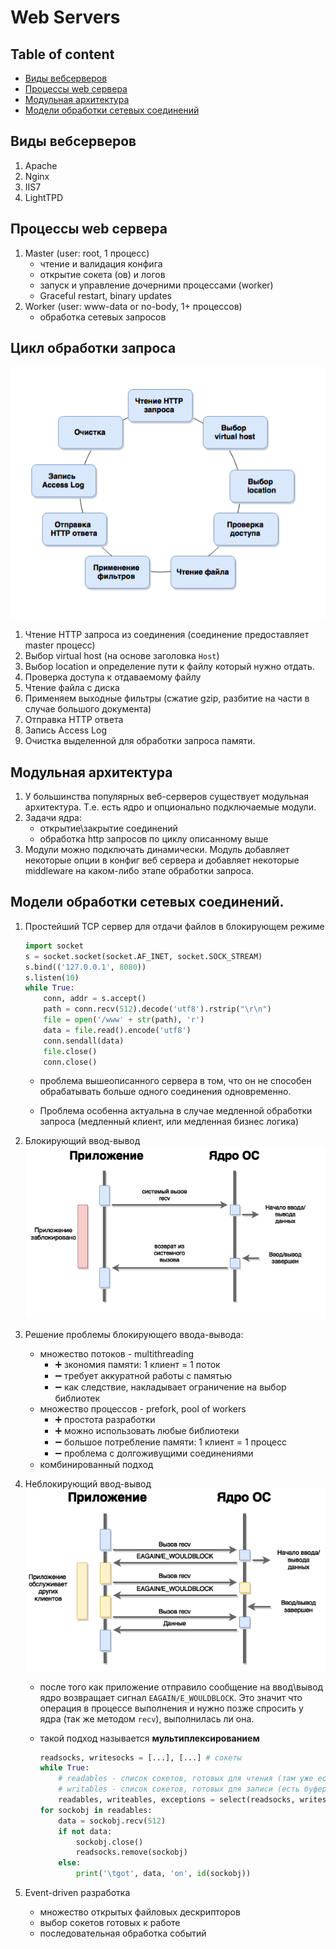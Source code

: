 # Web Servers

## Table of content
- [Виды вебсерверов](#Виды-вебсерверов)
- [Процессы web сервера](#Процессы-web-сервера)
- [Модульная архитектура](#Модульная-архитектура)
- [Модели обработки сетевых соединений](#Модели-обработки-сетевых-соединений)

## Виды вебсерверов
1. Apache
1. Nginx
1. IIS7
1. LightTPD

## Процессы web сервера
1. Master (user: root, 1 процесс)
    * чтение и валидация конфига
    * открытие сокета (ов) и логов
    * запуск и управление дочерними процессами (worker)
    * Graceful restart, binary updates
1. Worker (user: www-data or no-body, 1+ процессов)
    * обработка сетевых запросов

## Цикл обработки запроса
![Цикл обработки запроса](../images/web-server-circle.png)

1. Чтение HTTP запроса из соединения (соединение предоставляет master процесс)
1. Выбор virtual host (на основе заголовка `Host`)
1. Выбор location и определение пути к файлу который нужно отдать.
1. Проверка доступа к отдаваемому файлу
1. Чтение файла с диска
1. Применяем выходные фильтры (сжатие gzip, разбитие на части в случае большого документа)
1. Отправка HTTP ответа
1. Запись Access Log
1. Очистка выделенной для обработки запроса памяти.

## Модульная архитектура
1. У большинства популярных веб-серверов существует модульная архитектура. Т.е. есть ядро и опционально подключаемые модули.
1. Задачи ядра:
    * открытие\закрытие соединений
    * обработка http запросов по циклу описанному выше
1. Модули можно подключать динамически. Модуль добавляет некоторые опции в конфиг веб сервера и добавляет некоторые middleware на каком-либо этапе обработки запроса.

## Модели обработки сетевых соединений.
1. Простейший TCP сервер для отдачи файлов в блокирующем режиме
    ```python
    import socket
    s = socket.socket(socket.AF_INET, socket.SOCK_STREAM)
    s.bind(('127.0.0.1', 8080))
    s.listen(10)
    while True:
        conn, addr = s.accept()
        path = conn.recv(512).decode('utf8').rstrip("\r\n")
        file = open('/www' + str(path), 'r')
        data = file.read().encode('utf8')
        conn.sendall(data)
        file.close()
        conn.close()
    ```

    * проблема вышеописанного сервера в том, что он не способен обрабатывать больше одного соединения одновременно.

    * Проблема особенна актуальна в случае медленной обработки запроса (медленный клиент, или медленная бизнес логика)

1. Блокирующий ввод-вывод
    ![Блокирующий ввод-вывод](../images/blocking-io.png)

1. Решение проблемы блокирующего ввода-вывода:
    * множество потоков - multithreading
        * :heavy_plus_sign: зкономия памяти: 1 клиент = 1 поток
        * :heavy_minus_sign: требует аккуратной работы с памятью
        * :heavy_minus_sign: как следствие, накладывает ограничение на выбор библиотек
    * множество процессов - prefork, pool of workers
        * :heavy_plus_sign: простота разработки
        * :heavy_plus_sign: можно использовать любые библиотеки
        * :heavy_minus_sign: большое потребление памяти: 1 клиент = 1 процесс
        * :heavy_minus_sign: проблема с долгоживущими соединениями
    * комбинированный подход

1. Неблокирующий ввод-вывод
    ![Неблокирующий ввод-вывод](../images/non-blocking-io.png)

    * после того как приложение отправило сообщение на ввод\вывод ядро возвращает сигнал `EAGAIN/E_WOULDBLOCK`. Это значит что операция в процессе выполнения и нужно позже спросить у ядра (так же методом `recv`), выполнилась ли она.

    * такой подход называется **мультиплексированием**

        ```python
        readsocks, writesocks = [...], [...] # сокеты
        while True:
            # readables - список сокетов, готовых для чтения (там уже есть данные и не нужно ждать их от клиента)
            # writables - список сокетов, готовых для записи (есть буфер достаточного размера)
            readables, writeables, exceptions = select(readsocks, writesocks, [])
        for sockobj in readables:
            data = sockobj.recv(512)
            if not data:
                sockobj.close()
                readsocks.remove(sockobj)
            else:
                print('\tgot', data, 'on', id(sockobj))
        ```
1. Event-driven разработка
    * множество открытых файловых дескрипторов
    * выбор сокетов готовых к работе
    * последовательная обработка событий
